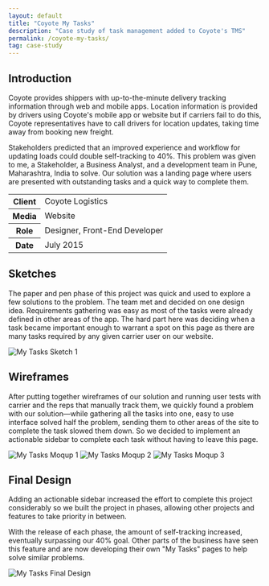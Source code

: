 ```yaml
---
layout: default
title: "Coyote My Tasks"
description: "Case study of task management added to Coyote's TMS"
permalink: /coyote-my-tasks/
tag: case-study
---
```


<section>
	<h2 class="visually-hidden">Introduction</h2>
	<div>
		<p>Coyote provides shippers with up-to-the-minute delivery tracking information through web and mobile apps. Location information is provided by drivers using Coyote's mobile app or website but if carriers fail to do this, Coyote representatives have to call drivers for location updates, taking time away from booking new freight.</p>
		<p>Stakeholders predicted that an improved experience and workflow for updating loads could double self-tracking to 40%. This problem was given to me, a Stakeholder, a Business Analyst, and a development team in Pune, Maharashtra, India to solve. Our solution was a landing page where users are presented with outstanding tasks and a quick way to complete them.</p>
	</div>
	<div>
		<table>
			<tbody>
				<tr>
					<th>Client</th>
					<td>Coyote Logistics</td>
				</tr>
				<tr>
					<th>Media</th>
					<td>Website</td>
				</tr>
				<tr>
					<th>Role</th>
					<td>Designer, Front-End Developer</td>
				</tr>
				<tr>
					<th>Date</th>
					<td>July 2015</td>
				</tr>
			</tbody>
		</table>
	</div>
</section>
<section>
	<div>
		<h2>Sketches</h2>
		<p>The paper and pen phase of this project was quick and used to explore a few solutions to the problem. The team met and decided on one design idea. Requirements gathering was easy as most of the tasks were already defined in other areas of the app. The hard part here was deciding when a task became important enough to warrant a spot on this page as there are many tasks required by any given carrier user on our website.</p>
	</div>
	<div class="span-2">
		<img src="https://jessetrippecdn.appspot.com/images/my-tasks-sketch-1.jpg" alt="My Tasks Sketch 1">
	</div>
</section>
<section>
	<div>
		<h2>Wireframes</h2>
		<p>After putting together wireframes of our solution and running user tests with carrier and the reps that manually track them, we quickly found a problem with our solution—while gathering all the tasks into one, easy to use interface solved half the problem, sending them to other areas of the site to complete the task slowed them down. So we decided to implement an actionable sidebar to complete each task without having to leave this page.</p>
	</div>
	<div class="span-2">
		<img src="https://jessetrippecdn.appspot.com/images/my-tasks-moqup-0.png" alt="My Tasks Moqup 1">
		<img src="https://jessetrippecdn.appspot.com/images/my-tasks-moqup-1.png" alt="My Tasks Moqup 2">
		<img src="https://jessetrippecdn.appspot.com/images/my-tasks-moqup-2.png" alt="My Tasks Moqup 3">
	</div>
</section>
<section>
	<div>
		<h2>Final Design</h2>
		<p>Adding an actionable sidebar increased the effort to complete this project considerably so we built the project in phases, allowing other projects and features to take priority in between.</p>
		<p>With the release of each phase, the amount of self-tracking increased, eventually surpassing our 40% goal. Other parts of the business have seen this feature and are now developing their own "My Tasks" pages to help solve similar problems.</p>
	</div>
	<div class="span-2">
		<img src="https://jessetrippecdn.appspot.com/images/my-tasks-1.png" alt="My Tasks Final Design">
	</div>
</section>

